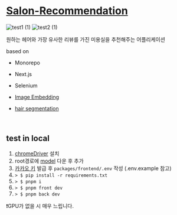 # [Salon-Recommendation](https://master.dc7vfbnxck5h4.amplifyapp.com)

![test1 (1)](https://github.com/HYEOK9/Salon-Recommendation/assets/87190744/efa69731-b2d8-4222-821f-af185676c2d2)
![test2 (1)](https://github.com/HYEOK9/Salon-Recommendation/assets/87190744/89668342-571b-4bc9-a3c5-e7fbc661b811)


원하는 헤어와 가장 유사한 리뷰를 가진 미용실을 추천해주는 어플리케이션

based on

- Monorepo

- Next.js

- Selenium

- [Image Embedding](https://github.com/christiansafka/img2vec)

- [hair segmentation](https://github.com/YBIGTA/pytorch-hair-segmentation)

<br/>

## test in local

1. [chromeDriver](http://chromedriver.storage.googleapis.com/index.html) 설치
2. root경로에 [model](https://drive.google.com/file/d/1w7oMuxckqEClImjLFTH7xBCpm1wg7Eg4/view) 다운 후 추가
3. [카카오 키](https://developers.kakao.com/console/app) 발급 후 ```packages/frontend/.env``` 작성 (.env.example 참고)
4. ```> $ pip install -r requirements.txt```
5. ```> $ pnpm i```
6. ```> $ pnpm front dev```
4. ```> $ pnpm back dev```

❗️GPU가 없을 시 매우 느립니다.
